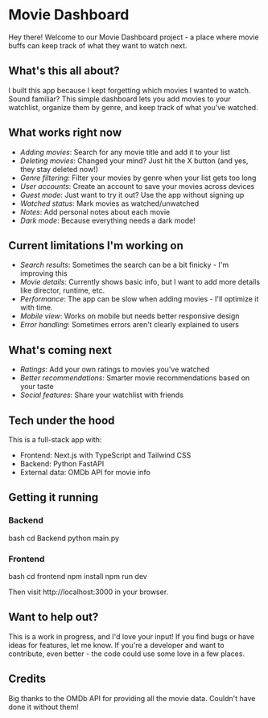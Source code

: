 # Movie Dashboard

Hey there! Welcome to our Movie Dashboard project - a place where movie buffs can keep track of what they want to watch next.

## What's this all about?

I built this app because I kept forgetting which movies I wanted to watch. Sound familiar? This simple dashboard lets you add movies to your watchlist, organize them by genre, and keep track of what you've watched.

## What works right now

- *Adding movies*: Search for any movie title and add it to your list
- *Deleting movies*: Changed your mind? Just hit the X button (and yes, they stay deleted now!)
- *Genre filtering*: Filter your movies by genre when your list gets too long
- *User accounts*: Create an account to save your movies across devices
- *Guest mode*: Just want to try it out? Use the app without signing up
- *Watched status*: Mark movies as watched/unwatched
- *Notes*: Add personal notes about each movie
- *Dark mode*: Because everything needs a dark mode!

## Current limitations I'm working on

- *Search results*: Sometimes the search can be a bit finicky - I'm improving this
- *Movie details*: Currently shows basic info, but I want to add more details like director, runtime, etc.
- *Performance*: The app can be slow when adding movies - I'll optimize it with time.
- *Mobile view*: Works on mobile but needs better responsive design
- *Error handling*: Sometimes errors aren't clearly explained to users

## What's coming next

- *Ratings*: Add your own ratings to movies you've watched
- *Better recommendations*: Smarter movie recommendations based on your taste
- *Social features*: Share your watchlist with friends

## Tech under the hood

This is a full-stack app with:
- Frontend: Next.js with TypeScript and Tailwind CSS
- Backend: Python FastAPI
- External data: OMDb API for movie info

## Getting it running

### Backend
bash
cd Backend
python main.py


### Frontend
bash
cd frontend
npm install
npm run dev


Then visit http://localhost:3000 in your browser.

## Want to help out?

This is a work in progress, and I'd love your input! If you find bugs or have ideas for features, let me know. If you're a developer and want to contribute, even better - the code could use some love in a few places.

## Credits

Big thanks to the OMDb API for providing all the movie data. Couldn't have done it without them!
